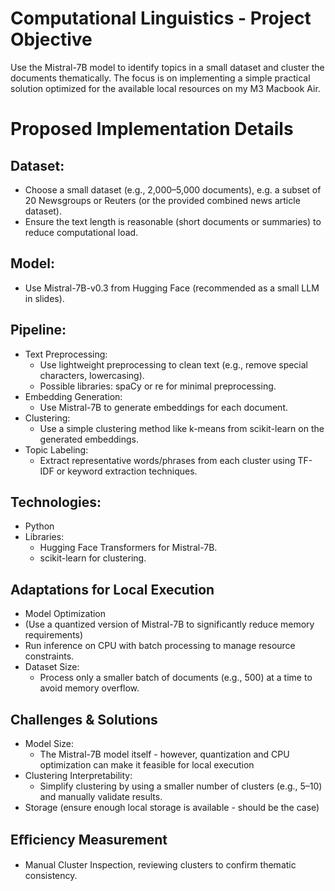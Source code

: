# Computational Linguistics - Project Objective
Use the Mistral-7B model to identify topics in a small dataset and cluster the documents
thematically. The focus is on implementing a simple practical solution optimized for the available
local resources on my M3 Macbook Air.
# Proposed Implementation Details
## Dataset:
- Choose a small dataset (e.g., 2,000–5,000 documents), e.g. a subset of 20 Newsgroups or
Reuters (or the provided combined news article dataset).
- Ensure the text length is reasonable (short documents or summaries) to reduce computational
load.
## Model:
- Use Mistral-7B-v0.3 from Hugging Face (recommended as a small LLM in slides).
## Pipeline:
- Text Preprocessing:
    - Use lightweight preprocessing to clean text (e.g., remove special characters, lowercasing).
    - Possible libraries: spaCy or re for minimal preprocessing.
- Embedding Generation:
    - Use Mistral-7B to generate embeddings for each document.
- Clustering:
    - Use a simple clustering method like k-means from scikit-learn on the generated embeddings.
- Topic Labeling:
    - Extract representative words/phrases from each cluster using TF-IDF or keyword extraction techniques.
## Technologies:
- Python
- Libraries:
    - Hugging Face Transformers for Mistral-7B.
    - scikit-learn for clustering.
## Adaptations for Local Execution
- Model Optimization
-   (Use a quantized version of Mistral-7B to significantly reduce memory requirements)
-   Run inference on CPU with batch processing to manage resource constraints.
- Dataset Size:
    - Process only a smaller batch of documents (e.g., 500) at a time to avoid memory overflow.
## Challenges & Solutions
- Model Size:
    - The Mistral-7B model itself - however, quantization and CPU optimization can make it feasible for local execution
- Clustering Interpretability:
    - Simplify clustering by using a smaller number of clusters (e.g., 5–10) and manually validate results.
- Storage (ensure enough local storage is available - should be the case)
## Eﬃciency Measurement
- Manual Cluster Inspection, reviewing clusters to confirm thematic consistency.